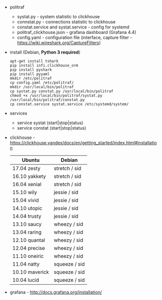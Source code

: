 * politraf
  * systat.py - system statistic to clickhouse
  * connstat.py - connections statistic to clickhouse
  * constat.service and systat.service - config for systemd
  * politraf_clickhouse.json - grafana dashboard (Grafana 4.4)
  * config.yaml - configuration file (interface, capture filter - https://wiki.wireshark.org/CaptureFilters)
* install (Debian, **Python 3 required**)
  ```
  apt-get install tshark
  pip install infi.clickhouse_orm
  pip install pyshark
  pip install pyyaml
  mkdir /etc/politraf
  cp config.yaml /etc/politraf/
  mkdir /usr/local/bin/politraf
  cp systat.py constat.py /usr/local/bin/politraf
  chmod +x /usr/local/bin/politraf/systat.py /usr/local/bin/politraf/constat.py
  cp constat.service systat.service /etc/systemd/system/
  ```
* services
  * service systat (start|stop|status)
  * service constat (start|stop|status)
* clickhouse - https://clickhouse.yandex/docs/en/getting_started/index.html#installation
  
  Ubuntu | Debian
  ------------ | -------------
  17.04  zesty | stretch / sid
  16.10  yakkety | stretch / sid
  16.04  xenial | stretch / sid
  15.10  wily | jessie  / sid
  15.04  vivid | jessie  / sid
  14.10  utopic | jessie  / sid
  14.04  trusty | jessie  / sid
  13.10  saucy | wheezy  / sid
  13.04  raring | wheezy  / sid
  12.10  quantal | wheezy  / sid
  12.04  precise | wheezy  / sid
  11.10  oneiric | wheezy  / sid
  11.04  natty | squeeze / sid
  10.10  maverick | squeeze / sid
  10.04  lucid | squeeze / sid
* grafana - http://docs.grafana.org/installation/
